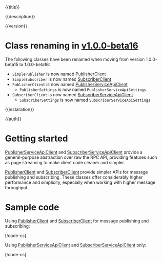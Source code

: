 {{title}}

{{description}}

{{version}}

# Class renaming in [v1.0.0-beta16](https://www.nuget.org/packages/Google.Cloud.PubSub.V1/1.0.0-beta16)

The following classes have been renamed when moving from version 1.0.0-beta15 to 1.0.0-beta16:

* `SimplePublisher` is now named [PublisherClient](obj/api/Google.Cloud.PubSub.V1.PublisherClient.yml)
* `SimpleSubscriber` is now named [SubscriberClient](obj/api/Google.Cloud.PubSub.V1.SubscriberClient.yml)
* `PublisherClient` is now named [PublisherServiceApiClient](obj/api/Google.Cloud.PubSub.V1.PublisherServiceApiClient.yml)
  * `PublisherSettings` is now named `PublisherServiceApiSettings`
* `SubscriberClient` is now named [SubscriberServiceApiClient](obj/api/Google.Cloud.PubSub.V1.SubscriberServiceApiClient.yml)
  * `SubscriberSettings` is now named `SubscriberServiceApiSettings`

{{installation}}

{{auth}}

# Getting started

[PublisherServiceApiClient](obj/api/Google.Cloud.PubSub.V1.PublisherServiceApiClient.yml) and
[SubscriberServiceApiClient](obj/api/Google.Cloud.PubSub.V1.SubscriberServiceApiClient.yml)
provide a general-purpose abstraction over raw the RPC API, providing
features such as page streaming to make client code cleaner and
simpler.

[PublisherClient](obj/api/Google.Cloud.PubSub.V1.PublisherClient.yml) and [SubscriberClient](obj/api/Google.Cloud.PubSub.V1.SubscriberClient.yml) provide simpler APIs for message publishing and subscribing. These classes offer considerably higher performance and simplicity, especially when working with higher message throughput.

# Sample code

Using [PublisherClient](obj/api/Google.Cloud.PubSub.V1.PublisherClient.yml) and [SubscriberClient](obj/api/Google.Cloud.PubSub.V1.SubscriberClient.yml) for message publishing and subscribing:

[!code-cs[](obj/snippets/Google.Cloud.PubSub.V1.SubscriberServiceApiClient.txt#SimpleOverview)]

Using [PublisherServiceApiClient](obj/api/Google.Cloud.PubSub.V1.PublisherServiceApiClient.yml) and
[SubscriberServiceApiClient](obj/api/Google.Cloud.PubSub.V1.SubscriberServiceApiClient.yml) only:

[!code-cs[](obj/snippets/Google.Cloud.PubSub.V1.SubscriberServiceApiClient.txt#Overview)]
